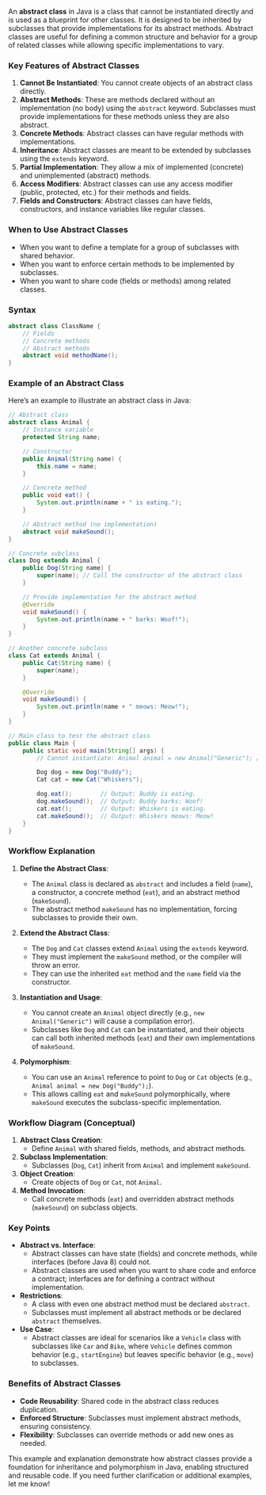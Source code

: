 An **abstract class** in Java is a class that cannot be instantiated directly and is used as a blueprint for other classes. It is designed to be inherited by subclasses that provide implementations for its abstract methods. Abstract classes are useful for defining a common structure and behavior for a group of related classes while allowing specific implementations to vary.

### Key Features of Abstract Classes
1. **Cannot Be Instantiated**: You cannot create objects of an abstract class directly.
2. **Abstract Methods**: These are methods declared without an implementation (no body) using the `abstract` keyword. Subclasses must provide implementations for these methods unless they are also abstract.
3. **Concrete Methods**: Abstract classes can have regular methods with implementations.
4. **Inheritance**: Abstract classes are meant to be extended by subclasses using the `extends` keyword.
5. **Partial Implementation**: They allow a mix of implemented (concrete) and unimplemented (abstract) methods.
6. **Access Modifiers**: Abstract classes can use any access modifier (public, protected, etc.) for their methods and fields.
7. **Fields and Constructors**: Abstract classes can have fields, constructors, and instance variables like regular classes.

### When to Use Abstract Classes
- When you want to define a template for a group of subclasses with shared behavior.
- When you want to enforce certain methods to be implemented by subclasses.
- When you want to share code (fields or methods) among related classes.

### Syntax
```java
abstract class ClassName {
    // Fields
    // Concrete methods
    // Abstract methods
    abstract void methodName();
}
```

### Example of an Abstract Class
Here’s an example to illustrate an abstract class in Java:

```java
// Abstract class
abstract class Animal {
    // Instance variable
    protected String name;

    // Constructor
    public Animal(String name) {
        this.name = name;
    }

    // Concrete method
    public void eat() {
        System.out.println(name + " is eating.");
    }

    // Abstract method (no implementation)
    abstract void makeSound();
}

// Concrete subclass
class Dog extends Animal {
    public Dog(String name) {
        super(name); // Call the constructor of the abstract class
    }

    // Provide implementation for the abstract method
    @Override
    void makeSound() {
        System.out.println(name + " barks: Woof!");
    }
}

// Another concrete subclass
class Cat extends Animal {
    public Cat(String name) {
        super(name);
    }

    @Override
    void makeSound() {
        System.out.println(name + " meows: Meow!");
    }
}

// Main class to test the abstract class
public class Main {
    public static void main(String[] args) {
        // Cannot instantiate: Animal animal = new Animal("Generic"); // Error

        Dog dog = new Dog("Buddy");
        Cat cat = new Cat("Whiskers");

        dog.eat();        // Output: Buddy is eating.
        dog.makeSound();  // Output: Buddy barks: Woof!
        cat.eat();        // Output: Whiskers is eating.
        cat.makeSound();  // Output: Whiskers meows: Meow!
    }
}
```

### Workflow Explanation
1. **Define the Abstract Class**:
   - The `Animal` class is declared as `abstract` and includes a field (`name`), a constructor, a concrete method (`eat`), and an abstract method (`makeSound`).
   - The abstract method `makeSound` has no implementation, forcing subclasses to provide their own.

2. **Extend the Abstract Class**:
   - The `Dog` and `Cat` classes extend `Animal` using the `extends` keyword.
   - They must implement the `makeSound` method, or the compiler will throw an error.
   - They can use the inherited `eat` method and the `name` field via the constructor.

3. **Instantiation and Usage**:
   - You cannot create an `Animal` object directly (e.g., `new Animal("Generic")` will cause a compilation error).
   - Subclasses like `Dog` and `Cat` can be instantiated, and their objects can call both inherited methods (`eat`) and their own implementations of `makeSound`.

4. **Polymorphism**:
   - You can use an `Animal` reference to point to `Dog` or `Cat` objects (e.g., `Animal animal = new Dog("Buddy");`).
   - This allows calling `eat` and `makeSound` polymorphically, where `makeSound` executes the subclass-specific implementation.

### Workflow Diagram (Conceptual)
1. **Abstract Class Creation**:
   - Define `Animal` with shared fields, methods, and abstract methods.
2. **Subclass Implementation**:
   - Subclasses (`Dog`, `Cat`) inherit from `Animal` and implement `makeSound`.
3. **Object Creation**:
   - Create objects of `Dog` or `Cat`, not `Animal`.
4. **Method Invocation**:
   - Call concrete methods (`eat`) and overridden abstract methods (`makeSound`) on subclass objects.

### Key Points
- **Abstract vs. Interface**:
  - Abstract classes can have state (fields) and concrete methods, while interfaces (before Java 8) could not.
  - Abstract classes are used when you want to share code and enforce a contract; interfaces are for defining a contract without implementation.
- **Restrictions**:
  - A class with even one abstract method must be declared `abstract`.
  - Subclasses must implement all abstract methods or be declared `abstract` themselves.
- **Use Case**:
  - Abstract classes are ideal for scenarios like a `Vehicle` class with subclasses like `Car` and `Bike`, where `Vehicle` defines common behavior (e.g., `startEngine`) but leaves specific behavior (e.g., `move`) to subclasses.

### Benefits of Abstract Classes
- **Code Reusability**: Shared code in the abstract class reduces duplication.
- **Enforced Structure**: Subclasses must implement abstract methods, ensuring consistency.
- **Flexibility**: Subclasses can override methods or add new ones as needed.

This example and explanation demonstrate how abstract classes provide a foundation for inheritance and polymorphism in Java, enabling structured and reusable code. If you need further clarification or additional examples, let me know!